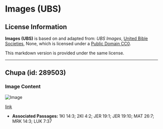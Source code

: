 # Images (UBS)

## License Information

**Images (UBS)** is based on and adapted from: _UBS Images_, [United Bible Societies](https://unitedbiblesocieties.org/), None, which is licensed under a [Public Domain CC0](https://creativecommons.org/public-domain/cc0/).

This markdown version is provided under the same license.



--------------------------------

## Chupa (id: 289503)

### Image Content

![Image](https://cdn.aquifer.bible/aquifer-content/resources/Media/WEB-0490_flask.jpg)

[link](https://cdn.aquifer.bible/aquifer-content/resources/Media/WEB-0490_flask.jpg)

* **Associated Passages:** 1KI 14:3; 2KI 4:2; JER 19:1; JER 19:10; MAT 26:7; MRK 14:3; LUK 7:37

